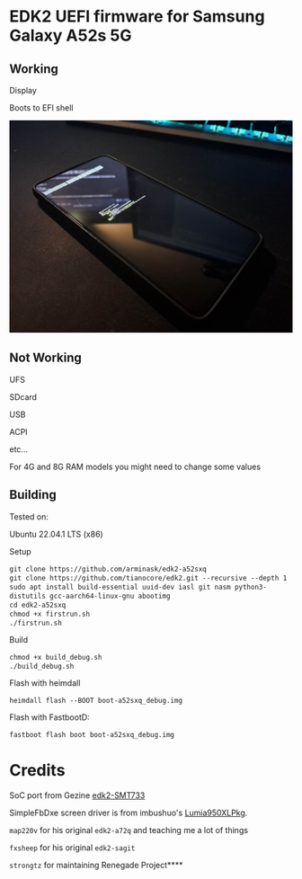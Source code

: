 # EDK2 UEFI firmware for Samsung Galaxy A52s 5G

## Working

Display

Boots to EFI shell

![EFI shell](efishell.jpg)

## Not Working

UFS

SDcard

USB

ACPI

etc...


For 4G and 8G RAM models you might need to change some values

## Building

Tested on:

Ubuntu 22.04.1 LTS (x86)


Setup
```
git clone https://github.com/arminask/edk2-a52sxq
git clone https://github.com/tianocore/edk2.git --recursive --depth 1
sudo apt install build-essential uuid-dev iasl git nasm python3-distutils gcc-aarch64-linux-gnu abootimg
cd edk2-a52sxq
chmod +x firstrun.sh
./firstrun.sh
```
Build
```
chmod +x build_debug.sh
./build_debug.sh
```
Flash with heimdall
```
heimdall flash --BOOT boot-a52sxq_debug.img
```

Flash with FastbootD:
```
fastboot flash boot boot-a52sxq_debug.img
```

# Credits

SoC port from Gezine [edk2-SMT733](https://github.com/Gezine/edk2-SMT733)

SimpleFbDxe screen driver is from imbushuo's [Lumia950XLPkg](https://github.com/WOA-Project/Lumia950XLPkg).

`map220v` for his original `edk2-a72q` and teaching me a lot of things

`fxsheep` for his original `edk2-sagit`

`strongtz` for maintaining Renegade Project****

